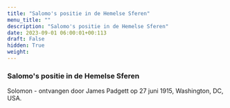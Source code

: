 ```yaml
---
title: "Salomo's positie in de Hemelse Sferen"
menu_title: ""
description: "Salomo's positie in de Hemelse Sferen"
date: 2023-09-01 06:00:01+00:113
draft: False
hidden: True
weight:
---
```

### Salomo's positie in de Hemelse Sferen

Solomon - ontvangen door James Padgett op 27 juni 1915, Washington, DC, USA.
